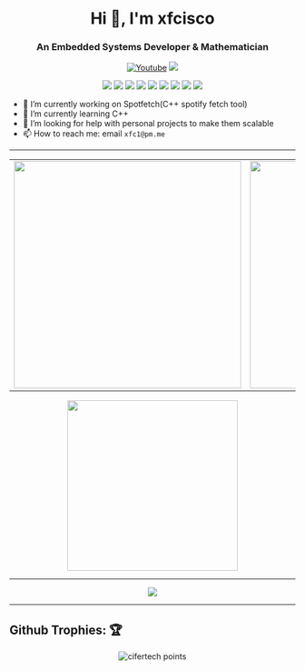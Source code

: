 <h1 align="center">Hi 👋, I'm xfcisco</h1>
<h3 align="center">An Embedded Systems Developer & Mathematician</h3>

<p align="center">
    <a href="https://www.youtube.com/channel/UCfhyTQpimu5Bp8Z4Q1rho1A?sub_confirmation=1" alt="Youtube Channel">
        <img alt="Youtube" title="Youtube" src="https://img.shields.io/badge/-Subscribe-red?style=for-the-badge&logo=youtube&logoColor=white" /></a>
    <a href="https://discord.gg/BJtTBNYHpp" alt="Programming and Linux Community">
        <img src="https://img.shields.io/discord/819650821314052106?color=7289DA&labelColor=4a64bd&logo=discord&logoColor=white&style=for-the-badge" /></a>
</p>

<p align="center">
    <img src="https://img.shields.io/badge/OS-Arco-informational?style=for-the-badge&logoColor=white&color=nord" />
    <img src="https://img.shields.io/badge/WM-dwm-informational?style=for-the-badge&logoColor=white&color=#57BDDA" />
    <img src="https://img.shields.io/badge/Shell-Zsh-informational?style=for-the-badge&logoColor=white&color=#57BDDA" />
    <img src="https://img.shields.io/badge/Editor-Vim-informational?style=for-the-badge&logoColor=white&color=#57BDDA" />
    <img src="https://img.shields.io/badge/Language-C++-informational?style=for-the-badge&logoColor=white&color=#57BDDA" />
    <img src="https://img.shields.io/badge/Language-Rust-informational?style=for-the-badge&logoColor=white&color=#57BDDA" />
    <img src="https://img.shields.io/badge/Language-Python-informational?style=for-the-badge&logoColor=white&color=#57BDDA" />
    <img src="https://img.shields.io/badge/Language-Nodejs-informational?style=for-the-badge&logoColor=white&color=#57BDDA" />
    <img src="https://img.shields.io/badge/Language-C-informational?style=for-the-badge&logoColor=white&color=#57BDDA" />
</p>

- 🔭 I’m currently working on Spotfetch(C++ spotify fetch tool)
- 🌱 I’m currently learning C++
- 🤔 I’m looking for help with personal projects to make them scalable
- 📫 How to reach me: email `xfc1@pm.me`


---
<center>
    <table>
        <tr>
            <td>
                <img width="400px" align="center" src="https://github-readme-stats.vercel.app/api?username=xfcisco&show_icons=true&theme=react&hide_border=true" />
            </td>
            <td>
                <img width="400px" align="center" src="http://github-readme-streak-stats.herokuapp.com?user=xfcisco&theme=react&hide_border=true" />
            </td>
        </tr>
    </table>
</center>

<center>
    <img width="300px" align="center" src="https://github-readme-stats.vercel.app/api/top-langs/?username=xfcisco&hide_border=true&show_icons=true&no-frame=true&theme=react" />
</center>

---
<p align="center">
     <img src="https://dcbadge.vercel.app/api/shield/466533081327861770" />
</p>

---
## Github Trophies: 🏆️

<p align="center">
    <img src="https://github-profile-trophy.vercel.app/?username=xfcisco&theme=nord&hide_border=true&no-frame=true&row=1&column=7" alt="cifertech points"/>
</p>
